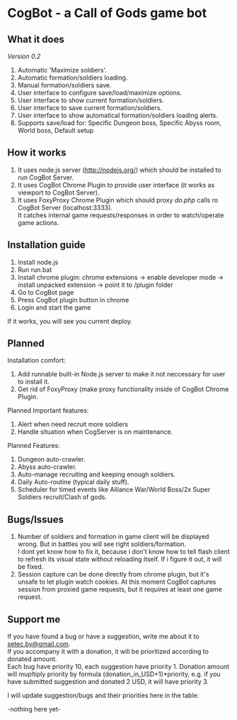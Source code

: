CogBot - a Call of Gods game bot
=====================

What it does
------------

_Version 0.2_  
1. Automatic 'Maximize soldiers'.  
2. Automatic formation/soldiers loading.  
3. Manual formation/soldiers save.  
4. User interface to configure save/load/maximize options.  
5. User interface to show current formation/soldiers.  
6. User interface to save current formation/soldiers.  
7. User interface to show automatical formation/soldiers loading alerts.  
8. Supports save/load for: Specific Dungeon boss, Specific Abyss room, World boss, Default setup  

How it works
------------

1. It uses node.js server (http://nodejs.org/) which should be installed to run CogBot Server.
2. It uses CogBot Chrome Plugin to provide user interface (it works as viewport to CogBot Server).
3. It uses FoxyProxy Chrome Plugin which should proxy *do.php* calls ro CogBot Server (localhost:3333).  
It catches internal game requests/responses in order to watch/operate game actions. 

Installation guide
------------------

1. Install node.js
2. Run run.bat
3. Install chrome plugin: chrome extensions -> enable developer mode -> install unpacked extension -> point it to /plugin folder
4. Go to CogBot page
5. Press CogBot plugin button in chrome
6. Login and start the game

If it works, you will see you current deploy.

Planned
-------

Installation comfort:
1. Add runnable built-in Node.js server to make it not neccessary for user to install it.  
2. Get rid of FoxyProxy (make proxy functionality inside of CogBot Chrome Plugin.  

Planned Important features:
1. Alert when need recruit more soldiers  
2. Handle situation when CogServer is on maintenance.  

Planned Features:
1. Dungeon auto-crawler.  
2. Abyss auto-crawler.  
3. Auto-manage recruiting and keeping enough soldiers.  
4. Daily Auto-routine (typical daily stuff).  
5. Scheduler for timed events like Alliance War/World Boss/2x Super Soldiers recruit/Clash of gods.  


Bugs/Issues
-----------

1. Number of soldiers and formation in game client will be displayed wrong. But in battles you will see right soldiers/formation.  
I dont yet know how to fix it, because i don't know how to tell flash client to refresh its visual state without reloading itself.
If i figure it out, it will be fixed.
2. Session capture can be done directly from chrome plugin, but it's unsafe to let plugin watch cookies. At this moment
CogBot captures session from proxied game requests, but it requires at least one game request.

Support me
----------

If you have found a bug or have a suggestion, write me about it to setec.by@gmail.com.  
If you accompany it with a donation, it will be prioritized according to donated amount.  
Each bug have priority 10, each suggestion have priority 1.
Donation amount will mupltiply priority by formula (donation_in_USD+1)*priority, e.g. if you have submitted suggestion and donated 2 USD, it will have priority 3.

I will update suggestion/bugs and their priorities here in the table:

-nothing here yet-


